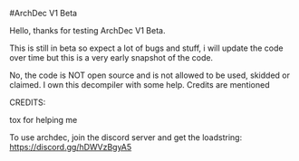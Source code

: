 #ArchDec V1 Beta

Hello, thanks for testing ArchDec V1 Beta.

This is still in beta so expect a lot of bugs and stuff, i will update the code over time but this is a very early snapshot of the code.

No, the code is NOT open source and is not allowed to be used, skidded or claimed. I own this decompiler with some help. Credits are mentioned


CREDITS:

tox for helping me

To use archdec, join the discord server and get the loadstring:
https://discord.gg/hDWVzBgyA5
